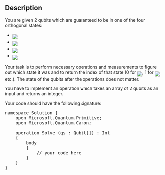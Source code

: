 ## Description

<div><p>You are given 2 qubits which are guaranteed to be in one of the four orthogonal states:</p><ul><li> <img align="middle" class="tex-formula" src="file://nVSPllMQ.png" style="max-width: 100.0%;max-height: 100.0%;"></li><li> <img align="middle" class="tex-formula" src="file://euC26OPm.png" style="max-width: 100.0%;max-height: 100.0%;"></li><li> <img align="middle" class="tex-formula" src="file://nFNAjFFh.png" style="max-width: 100.0%;max-height: 100.0%;"></li><li> <img align="middle" class="tex-formula" src="file://BTUkoyv5.png" style="max-width: 100.0%;max-height: 100.0%;"></li></ul><p>Your task is to perform necessary operations and measurements to figure out which state it was and to return the index of that state (0 for <img align="middle" class="tex-formula" src="file://dnv8dGGz.png" style="max-width: 100.0%;max-height: 100.0%;">, 1 for <img align="middle" class="tex-formula" src="file://Oxl9seUX.png" style="max-width: 100.0%;max-height: 100.0%;"> etc.). The state of the qubits after the operations does not matter.</p><p>You have to implement an operation which takes an array of 2 qubits as an input and returns an integer. </p><p>Your code should have the following signature:</p><pre class="verbatim">namespace Solution {<br>    open Microsoft.Quantum.Primitive;<br>    open Microsoft.Quantum.Canon;<br><br>    operation Solve (qs : Qubit[]) : Int<br>    {<br>        body<br>        {<br>            // your code here<br>        }<br>    }<br>}</pre></div>
